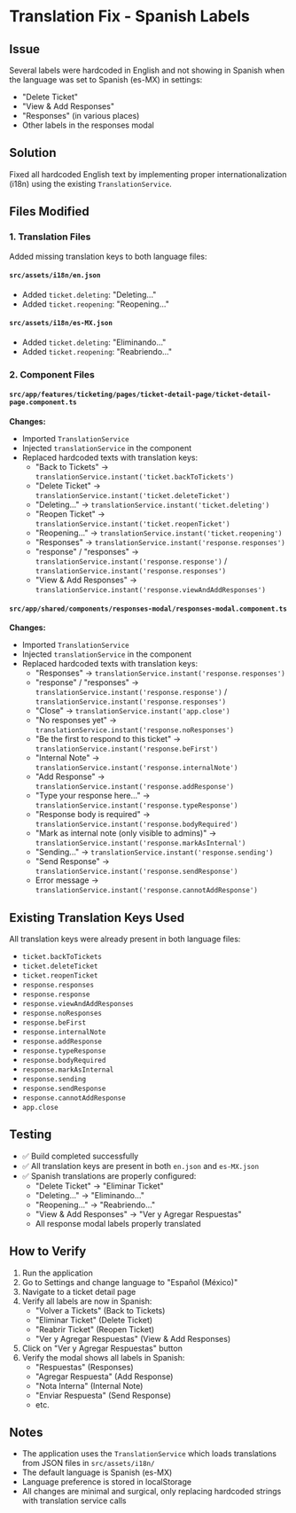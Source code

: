 # Translation Fix - Spanish Labels

## Issue
Several labels were hardcoded in English and not showing in Spanish when the language was set to Spanish (es-MX) in settings:
- "Delete Ticket" 
- "View & Add Responses"
- "Responses" (in various places)
- Other labels in the responses modal

## Solution
Fixed all hardcoded English text by implementing proper internationalization (i18n) using the existing `TranslationService`.

## Files Modified

### 1. Translation Files
Added missing translation keys to both language files:

#### `src/assets/i18n/en.json`
- Added `ticket.deleting`: "Deleting..."
- Added `ticket.reopening`: "Reopening..."

#### `src/assets/i18n/es-MX.json`
- Added `ticket.deleting`: "Eliminando..."
- Added `ticket.reopening`: "Reabriendo..."

### 2. Component Files

#### `src/app/features/ticketing/pages/ticket-detail-page/ticket-detail-page.component.ts`
**Changes:**
- Imported `TranslationService`
- Injected `translationService` in the component
- Replaced hardcoded texts with translation keys:
  - "Back to Tickets" → `translationService.instant('ticket.backToTickets')`
  - "Delete Ticket" → `translationService.instant('ticket.deleteTicket')`
  - "Deleting..." → `translationService.instant('ticket.deleting')`
  - "Reopen Ticket" → `translationService.instant('ticket.reopenTicket')`
  - "Reopening..." → `translationService.instant('ticket.reopening')`
  - "Responses" → `translationService.instant('response.responses')`
  - "response" / "responses" → `translationService.instant('response.response')` / `translationService.instant('response.responses')`
  - "View & Add Responses" → `translationService.instant('response.viewAndAddResponses')`

#### `src/app/shared/components/responses-modal/responses-modal.component.ts`
**Changes:**
- Imported `TranslationService`
- Injected `translationService` in the component
- Replaced hardcoded texts with translation keys:
  - "Responses" → `translationService.instant('response.responses')`
  - "response" / "responses" → `translationService.instant('response.response')` / `translationService.instant('response.responses')`
  - "Close" → `translationService.instant('app.close')`
  - "No responses yet" → `translationService.instant('response.noResponses')`
  - "Be the first to respond to this ticket" → `translationService.instant('response.beFirst')`
  - "Internal Note" → `translationService.instant('response.internalNote')`
  - "Add Response" → `translationService.instant('response.addResponse')`
  - "Type your response here..." → `translationService.instant('response.typeResponse')`
  - "Response body is required" → `translationService.instant('response.bodyRequired')`
  - "Mark as internal note (only visible to admins)" → `translationService.instant('response.markAsInternal')`
  - "Sending..." → `translationService.instant('response.sending')`
  - "Send Response" → `translationService.instant('response.sendResponse')`
  - Error message → `translationService.instant('response.cannotAddResponse')`

## Existing Translation Keys Used
All translation keys were already present in both language files:
- `ticket.backToTickets`
- `ticket.deleteTicket`
- `ticket.reopenTicket`
- `response.responses`
- `response.response`
- `response.viewAndAddResponses`
- `response.noResponses`
- `response.beFirst`
- `response.internalNote`
- `response.addResponse`
- `response.typeResponse`
- `response.bodyRequired`
- `response.markAsInternal`
- `response.sending`
- `response.sendResponse`
- `response.cannotAddResponse`
- `app.close`

## Testing
- ✅ Build completed successfully
- ✅ All translation keys are present in both `en.json` and `es-MX.json`
- ✅ Spanish translations are properly configured:
  - "Delete Ticket" → "Eliminar Ticket"
  - "Deleting..." → "Eliminando..."
  - "Reopening..." → "Reabriendo..."
  - "View & Add Responses" → "Ver y Agregar Respuestas"
  - All response modal labels properly translated

## How to Verify
1. Run the application
2. Go to Settings and change language to "Español (México)"
3. Navigate to a ticket detail page
4. Verify all labels are now in Spanish:
   - "Volver a Tickets" (Back to Tickets)
   - "Eliminar Ticket" (Delete Ticket)
   - "Reabrir Ticket" (Reopen Ticket)
   - "Ver y Agregar Respuestas" (View & Add Responses)
5. Click on "Ver y Agregar Respuestas" button
6. Verify the modal shows all labels in Spanish:
   - "Respuestas" (Responses)
   - "Agregar Respuesta" (Add Response)
   - "Nota Interna" (Internal Note)
   - "Enviar Respuesta" (Send Response)
   - etc.

## Notes
- The application uses the `TranslationService` which loads translations from JSON files in `src/assets/i18n/`
- The default language is Spanish (es-MX)
- Language preference is stored in localStorage
- All changes are minimal and surgical, only replacing hardcoded strings with translation service calls
